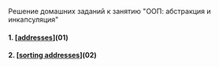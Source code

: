 Решение домашних заданий к занятию "ООП: абстракция и инкапсуляция"

#### 1. [[addresses](https://github.com/CollectionStars/origin/tree/main/%D0%9E%D0%9E%D0%9F:%20%D0%B0%D0%B1%D1%81%D1%82%D1%80%D0%B0%D0%BA%D1%86%D0%B8%D1%8F%20%D0%B8%20%D0%B8%D0%BD%D0%BA%D0%B0%D0%BF%D1%81%D1%83%D0%BB%D1%8F%D1%86%D0%B8%D1%8F/addresses)](01)
#### 2. [[sorting addresses](https://github.com/CollectionStars/origin/tree/main/%D0%9E%D0%9E%D0%9F:%20%D0%B0%D0%B1%D1%81%D1%82%D1%80%D0%B0%D0%BA%D1%86%D0%B8%D1%8F%20%D0%B8%20%D0%B8%D0%BD%D0%BA%D0%B0%D0%BF%D1%81%D1%83%D0%BB%D1%8F%D1%86%D0%B8%D1%8F/sorting%20addresses)](02)

